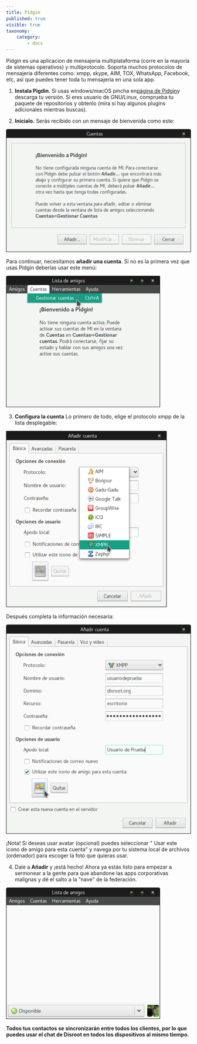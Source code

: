 ```yaml
---
title: Pidgin
published: true
visible: true
taxonomy:
    category:
        - docs
---
```

Pidgin es una aplicacion de mensajeria multiplataforma (corre en la mayoría de sistemas operativos) y multiprotocolo. Soporta muchos protocolos de mensajeria diferentes como: xmpp, skype, AIM, TOX, WhatsApp, Facebook, etc, asi que puedes tener toda tu mensajería en una sola app.

1. **Instala Pigdin.**
Si usas windows/macOS pincha en[página de Pidgin](http://pidgin.im/download/)y descarga tu versión.
Si eres usuario de GNU/Linux, comprueba tu paquete de repositorios y obtenlo (mira si hay algunos plugins adicionales mientras buscas).

2. **Inicialo.**
Serás recibido con un mensaje de bienvenida como este:

![](es/pidgin1.png)

Para continuar, necesitamos **añadir una cuenta**.
Si no es la primera vez que usas Pidgin deberías usar este menú:

![](es/pidgin2.png)

3. **Configura la cuenta**
Lo primero de todo, elige el protocolo xmpp de la lista desplegable:

![](es/pidgin3.png)

Después completa la información necesaria:

![](es/pidgin4.png)

¡Nota! Si deseas usar avatar (opcional) puedes seleccionar " Usar este icono de amigo para esta cuenta" y navega por tu sistema local de archivos (ordenador) para escoger la foto que quieras usar.

4. Dale a **Añadir** y ¡está hecho!
Ahora ya estás listo para empezar a sermonear a la gente para que abandone las apps corporativas malignas y dé el salto a la "nave" de la federación.

![](es/pidgin5.png)

**Todos tus contactos se sincronizarán entre todos los clientes, por lo que puedes usar el chat de Disroot en todos los dispositivos al mismo tiempo.**
